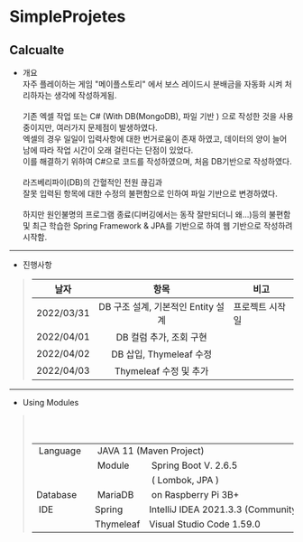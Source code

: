 # SimpleProjetes
## Calcualte 
* 개요  
자주 플레이하는 게임 "메이플스토리" 에서 보스 레이드시 분배금을 자동화 시켜 처리하자는 생각에 작성하게됨.</br></br>
기존 엑셀 작업 또는 C# (With DB(MongoDB), 파일 기반 ) 으로 작성한 것을 사용중이지만, 여러가지 문제점이 발생하였다.</br>
엑셀의 경우 일일이 입력사항에 대한 번거로움이 존재 하였고, 데이터의 양이 늘어남에 따라 작업 시간이 오래 걸린다는 단점이 있었다. </br>
이를 해결하기 위하여 C#으로 코드를 작성하였으며, 처음 DB기반으로 작성하였다. </br>  
라즈베리파이(DB)의 간혈적인 전원 끊김과</br>
잘못 입력된 항목에 대한 수정의 불편함으로 인하여 파일 기반으로 변경하였다.</br></br>
하지만 원인불명의 프로그램 종료(디버깅에서는 동작 잘만되더니 왜...)등의 불편함 및 최근 학습한 Spring Framework & JPA를 기반으로 하여 웹 기반으로 작성하려 시작함.

-------
* 진행사항
>|   날자   |    항목    |비고|
>|   :-:    |   :-:      |-|
>|2022/03/31| DB 구조 설계, 기본적인 Entity 설계|프로젝트 시작일|
>|2022/04/01 | DB 컬럼 추가, 조회 구현||
>|2022/04/02| DB 삽입, Thymeleaf 수정|
>|2022/04/03| Thymeleaf 수정 및 추가|

--------
* Using Modules
> <table>
>    <tr>
>        <td> Language  </td>
>        <td colspan=2> JAVA 11 (Maven Project)  </td>
>    </tr>
>    <tr>
>        <td></td>
>        <td> Module </td>
>        <td> Spring Boot V. 2.6.5 </td>
>    </tr>    
>    <tr>
>      <td></td>
>        <td> </td>
>        <td> ( Lombok, JPA ) </td>
>    </tr>
>    <tr>
>        <td>Database </td>
>        <td> MariaDB </td>
>        <td> on Raspberry Pi 3B+ </td>
>    </tr>
>    <tr>
>   <td> IDE </td>
>   <td>Spring </td>
>   <td colspan=2>IntelliJ IDEA 2021.3.3 (Community Edition)</td>
>    </tr>
>   <tr>
>   <td></td>
>   <td > Thymeleaf</td>
>   <td> Visual Studio Code 1.59.0 </td> 
>   </tr>
></table>
